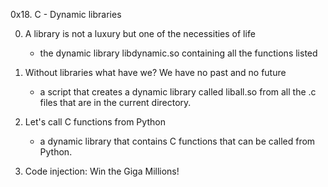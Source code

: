 0x18. C - Dynamic libraries

0. A library is not a luxury but one of the necessities of life
	* the dynamic library libdynamic.so containing all the functions listed

1. Without libraries what have we? We have no past and no future
	* a script that creates a dynamic library called liball.so from all the .c files that are in the current directory.

2. Let's call C functions from Python
	* a dynamic library that contains C functions that can be called from Python.

3. Code injection: Win the Giga Millions!
